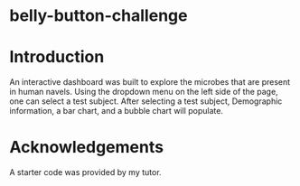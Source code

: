 # belly-button-challenge

# Introduction
An interactive dashboard was built to explore the microbes that are present in human navels. Using the dropdown menu on the left side of the page, one can select a test subject. After selecting a test subject, Demographic information, a bar chart, and a bubble chart will populate.


# Acknowledgements 
A starter code was provided by my tutor. 

